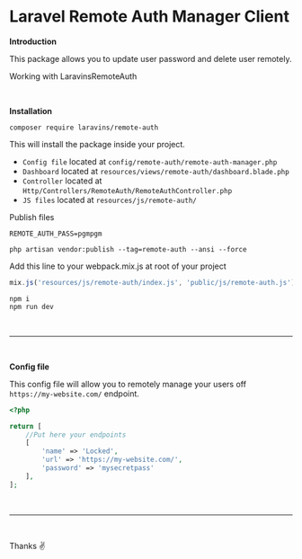 # Laravel Remote Auth Manager Client

**Introduction**

This package allows you to update user password and delete user remotely.

Working with LaravinsRemoteAuth

<br/>

**Installation**

```
composer require laravins/remote-auth
```

This will install the package inside your project.

- `Config file` located at `config/remote-auth/remote-auth-manager.php`
- `Dashboard` located at `resources/views/remote-auth/dashboard.blade.php`
- `Controller` located at `Http/Controllers/RemoteAuth/RemoteAuthController.php`
- `JS files` located at `resources/js/remote-auth/`

Publish files
```
REMOTE_AUTH_PASS=pgmpgm

php artisan vendor:publish --tag=remote-auth --ansi --force
```

Add this line to your webpack.mix.js at root of your project
```js
mix.js('resources/js/remote-auth/index.js', 'public/js/remote-auth.js')
```

```
npm i
npm run dev
```
<br/>

***
<br/>

**Config file**
<br/>

This config file will allow you to remotely manage your users off `https://my-website.com/` endpoint.

```php
<?php

return [
    //Put here your endpoints
    [
        'name' => 'Locked',
        'url' => 'https://my-website.com/',
        'password' => 'mysecretpass'
    ],
];

```
<br/>

***


<br/>

Thanks ✌️